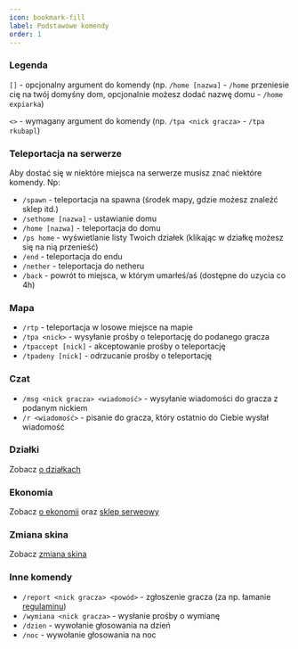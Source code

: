 ```yaml
---
icon: bookmark-fill
label: Podstawowe komendy
order: 1
---
```

### Legenda
`[]` - opcjonalny argument do komendy (np. `/home [nazwa]` - `/home` przeniesie cię na twój domyśny dom, opcjonalnie możesz dodać nazwę domu - `/home expiarka`)

`<>` - wymagany argument do komendy (np. `/tpa <nick gracza>` - `/tpa rkubapl`)

### Teleportacja na serwerze
Aby dostać się w niektóre miejsca na serwerze musisz znać niektóre komendy. Np:
- `/spawn` - teleportacja na spawna (środek mapy, gdzie możesz znaleźć sklep itd.)
- `/sethome [nazwa]` - ustawianie domu
- `/home [nazwa]` - teleportacja do domu
- `/ps home` - wyświetlanie listy Twoich działek (klikając w działkę możesz się na nią przenieść)
- `/end` - teleportacja do endu
- `/nether` - teleportacja do netheru
- `/back` - powrót to miejsca, w którym umarłeś/aś (dostępne do uzycia co 4h)
### Mapa
- `/rtp` - teleportacja w losowe miejsce na mapie
- `/tpa <nick>` - wysyłanie prośby o teleportację do podanego gracza
- `/tpaccept [nick]` - akceptowanie prośby o teleportację
- `/tpadeny [nick]` - odrzucanie prośby o teleportację
### Czat
- `/msg <nick gracza> <wiadomość>` - wysyłanie wiadomości do gracza z podanym nickiem
- `/r <wiadomość>` - pisanie do gracza, który ostatnio do Ciebie wysłał wiadomość
### Działki
Zobacz [o działkach](/survival/dzialki)
### Ekonomia
Zobacz [o ekonomii](/survival/ekonomia) oraz [sklep serweowy](/survival/sklep-serwerowy)
### Zmiana skina
Zobacz [zmiana skina](/ogolne/wlasny-skin)
### Inne komendy
- `/report <nick gracza> <powód>` - zgłoszenie gracza (za np. łamanie [regulaminu](https://kaczkoland.pl/regulamin))
- `/wymiana <nick gracza>` - wysłanie prośby o wymianę
- `/dzien` - wywołanie głosowania na dzień
- `/noc` - wywołanie głosowania na noc
